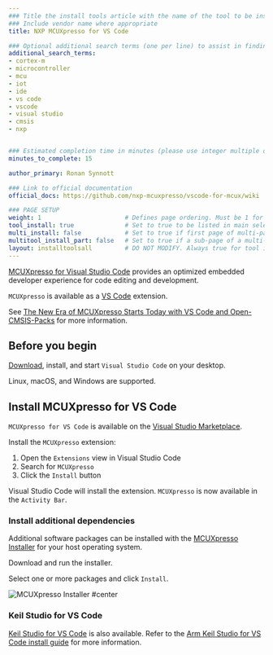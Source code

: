 ```yaml
---
### Title the install tools article with the name of the tool to be installed
### Include vendor name where appropriate
title: NXP MCUXpresso for VS Code

### Optional additional search terms (one per line) to assist in finding the article
additional_search_terms:
- cortex-m
- microcontroller
- mcu
- iot
- ide
- vs code
- vscode
- visual studio
- cmsis
- nxp


### Estimated completion time in minutes (please use integer multiple of 5)
minutes_to_complete: 15

author_primary: Ronan Synnott

### Link to official documentation
official_docs: https://github.com/nxp-mcuxpresso/vscode-for-mcux/wiki

### PAGE SETUP
weight: 1                       # Defines page ordering. Must be 1 for first (or only) page.
tool_install: true              # Set to true to be listed in main selection page, else false
multi_install: false            # Set to true if first page of multi-page article, else false
multitool_install_part: false   # Set to true if a sub-page of a multi-page article, else false
layout: installtoolsall         # DO NOT MODIFY. Always true for tool install articles
---
```

[MCUXpresso for Visual Studio Code](https://www.nxp.com/design/software/development-software/mcuxpresso-software-and-tools-/mcuxpresso-for-visual-studio-code:MCUXPRESSO-VSC) provides an optimized embedded developer experience for code editing and development.

`MCUXpresso` is available as a [VS Code](https://code.visualstudio.com/) extension.

See [The New Era of MCUXpresso Starts Today with VS Code and Open-CMSIS-Packs](https://www.nxp.com/company/blog/the-new-era-of-mcuxpresso-starts-today-with-vs-code-and-open-cmsis-packs:BL-THE-NEW-ERA-OF-MCUXPRESSO) for more information.


## Before you begin

[Download](https://code.visualstudio.com/download), install, and start `Visual Studio Code` on your desktop.

Linux, macOS, and Windows are supported. 

## Install MCUXpresso for VS Code

`MCUXpresso for VS Code` is available on the [Visual Studio Marketplace](https://marketplace.visualstudio.com/items?itemName=NXPSemiconductors.mcuxpresso).

Install the `MCUXpresso` extension: 

1. Open the `Extensions` view in Visual Studio Code
2. Search for `MCUXpresso`
3. Click the `Install` button

Visual Studio Code will install the extension. `MCUXpresso` is now available in the `Activity Bar`.

### Install additional dependencies

Additional software packages can be installed with the [MCUXpresso Installer](https://github.com/nxp-mcuxpresso/vscode-for-mcux/wiki/Dependency-Installation) for your host operating system.

Download and run the installer. 

Select one or more packages and click `Install`. 

![MCUXpresso Installer #center](/install-guides/_images/MCUXpresso_Installer.png)

### Keil Studio for VS Code

[Keil Studio for VS Code](https://www.keil.arm.com/) is also available. Refer to the [Arm Keil Studio for VS Code install guide](/install-guides/keilstudio_vs/) for more information.




